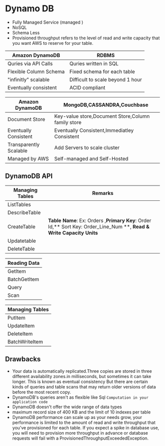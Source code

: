 # Dynamo DB
* Fully Managed Service (managed ) 
* NoSQL
* Schema Less
* Provisioned throughput refers to the level of read and write capacity that you want AWS to reserve for your table.

| Amazon DynamoDB | RDBMS |
| ----------- | ----------- |
| Quries via API Calls| Quries written in SQL |
| Flexible Column Schema   | Fixed schema for each table |
| "infinitly" scalable | Difficult to scale beyond 1 hour|
| Eventually consistent | ACID compliant|

| Amazon DynamoDB | MongoDB,CASSANDRA,Couchbase |
| ----------- | ----------- |
| Document Store | Key-value store,Document Store,Column family store|
| Eventually Consistent | Eventually Consistent,Immediatley Consistent|
| Transparently Scalable | Add Servers to scale cluster|
| Managed by AWS | Self-managed and Self-Hosted |

## DynamoDB API

| Managing Tables | Remarks | 
|---------------|-------------|
|ListTables | 
|DescribeTable|
|CreateTable| **Table Name**: Ex: Orders ,**Primary Key**: Order Id,** Sort Key: Order_Line_Num **, **Read & Write Capacity Units** |
|Updatetable|
|DeleteTable|

| Reading Data |
|---------------|
|GetItem |
|BatchGetItem|
|Query|
|Scan|

| Managing Tables |
|---------------|
|PutItem |
|UpdateItem|
|DeleteItem|
|BatchWriteItem|



## Drawbacks
* Your data is automatically replicated.Three copies are stored in three different availability zones.in milliseconds, but sometimes it can take longer. This is known as eventual consistency But there are certain kinds of queries and table scans that may return older versions of data before the most recent copy.
* DynamoDB's queries aren't as flexible like Sql `Computation in your application code`
* DynamoDB doesn't offer the wide range of data types
* maximum record size of 400 KB and the limit of 10 indexes per table
* DynamoDB performance can scale up as your needs grow, your performance is limited to the amount of read and write throughput that you've provisioned for each table. If you expect a spike in database use, you will need to provision more throughput in advance or database requests will fail with a ProvisionedThroughputExceededException.

